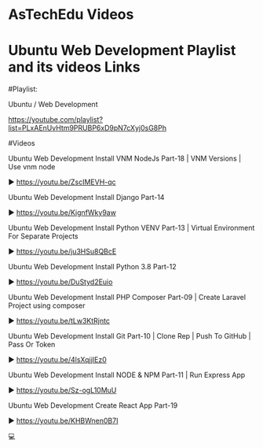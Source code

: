 # AsTechEdu Videos




# Ubuntu Web Development Playlist and its videos Links

#Playlist: 

Ubuntu / Web Development

https://youtube.com/playlist?list=PLxAEnUvHtm9PRUBP6xD9pN7cXyj0sG8Ph


#Videos

Ubuntu Web Development Install VNM NodeJs Part-18 | VNM Versions | Use vnm node

:arrow_forward: https://youtu.be/ZscIMEVH-qc

Ubuntu Web Development Install Django Part-14

:arrow_forward: https://youtu.be/KignfWky9aw

Ubuntu Web Development Install Python VENV Part-13 | Virtual Environment For Separate Projects

:arrow_forward: https://youtu.be/ju3HSu8QBcE

Ubuntu Web Development Install Python 3.8 Part-12

:arrow_forward: https://youtu.be/DuStyd2Euio

Ubuntu Web Development Install PHP Composer Part-09 | Create Laravel Project using composer

:arrow_forward: https://youtu.be/tLw3KtRjntc

Ubuntu Web Development Install Git Part-10 | Clone Rep | Push To GitHub | Pass Or Token

:arrow_forward: https://youtu.be/4lsXqjjIEz0

Ubuntu Web Development Install NODE & NPM Part-11 |  Run Express App

:arrow_forward: https://youtu.be/Sz-ogL10MuU

Ubuntu  Web Development Create React App Part-19

:arrow_forward: https://youtu.be/KHBWnen0B7I



:computer:





